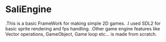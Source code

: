 # SaliEngine
.This is a basic FrameWork for making simple 2D games.                                                                                  .I used SDL2 for basic sprite rendering and fps handling.                                                                           .Other game engine features like Vector operations, GameObject, Game loop etc... is made from scratch.
